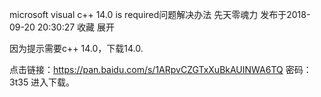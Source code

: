 microsoft visual c++ 14.0 is required问题解决办法
先天零魂力 发布于2018-09-20 20:30:27  收藏
展开

因为提示需要c++ 14.0，下载14.0.

点击链接：https://pan.baidu.com/s/1ARpvCZGTxXuBkAUINWA6TQ 密码：3t35
进入下载。

